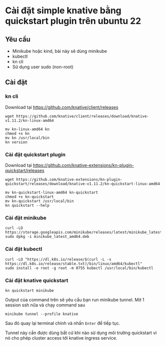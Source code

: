 # Cài đặt simple knative bằng quickstart plugin trên ubuntu 22

## Yêu cầu

- Minikube hoặc kind, bài này sẽ dùng minikube
- kubectl
- kn cli
- Sử dụng user sudo (non-root)

## Cài đặt

### kn cli

Download tại https://github.com/knative/client/releases

`wget https://github.com/knative/client/releases/download/knative-v1.11.2/kn-linux-amd64`

```
mv kn-linux-amd64 kn
chmod +x kn
mv kn /usr/local/bin
kn version
```

### Cài đặt quickstart plugin

Download tại https://github.com/knative-extensions/kn-plugin-quickstart/releases

`wget https://github.com/knative-extensions/kn-plugin-quickstart/releases/download/knative-v1.11.2/kn-quickstart-linux-amd64`

```
mv kn-quickstart-linux-amd64 kn-quickstart
chmod +x kn-quickstart
mv kn-quickstart /usr/local/bin
kn quickstart --help
```

### Cài đặt minikube

```
curl -LO https://storage.googleapis.com/minikube/releases/latest/minikube_latest_amd64.deb
sudo dpkg -i minikube_latest_amd64.deb
```

### Cài đặt kubectl

```
curl -LO "https://dl.k8s.io/release/$(curl -L -s https://dl.k8s.io/release/stable.txt)/bin/linux/amd64/kubectl"
sudo install -o root -g root -m 0755 kubectl /usr/local/bin/kubectl
```

### Cài đặt knative quickstart

```
kn quickstart minikube
```

Output của command trên sẽ yêu cầu bạn run minikube tunnel. Mở 1 session ssh nữa và chạy command sau

`minikube tunnel --profile knative`

Sau đó quay lại terminal chính và nhấn `Enter` để tiếp tục.

Tunnel này cần được dùng bất cứ khi nào sử dụng môi trường quickstart vì nó cho phép cluster access tới knative ingress service.
